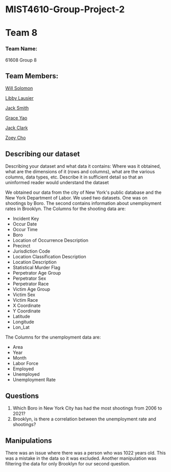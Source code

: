 # MIST4610-Group-Project-2
# Team 8

### Team Name:

61608 Group 8

## Team Members:

[Will Solomon](https://github.com/Willtsolomon)

[Libby Lausier](https://github.com/libbylausier)

[Jack Smith](https://github.com/jacklsmith14)

[Grace Yao](https://github.com/graceyao2)

[Jack Clark](https://github.com/JackClark12)

[Zoey Cho](https://github.com/hc29584)


## Describing our dataset
Describing your dataset and what data it contains:
Where was it obtained, what are the dimensions of it (rows and columns), what are the various
columns, data types, etc. Describe it in sufficient detail so that an uninformed reader would
understand the dataset

We obtained our data from the city of New York's public database and the New York Department of Labor. 
We used two datasets. One was on shootings by Boro. The second contains information about unemployment rates in Brooklyn.
The Columns for the shooting data are:

- Incident Key
- Occur Date
- Occur Time
- Boro
- Location of Occurrence Description
- Precinct
- Jurisdiction Code
- Location Classification Description
- Location Description
- Statistical Murder Flag
- Perpetrator Age Group
- Perpetrator Sex
- Perpetrator Race
- Victim Age Group
- Victim Sex
- Victim Race
- X Coordinate
- Y Coordinate
- Latitude
- Longitude
- Lon_Lat

The Columns for the unemployment data are:

- Area
- Year
- Month
- Labor Force
- Employed
- Unemployed
- Unemployment Rate








## Questions
 1. Which Boro in New York City has had the most shootings from 2006 to 2021?
 2. Brooklyn, is there a correlation between the unemployment rate and shootings?

## Manipulations

There was an issue where there was a person who was 1022 years old. This was a mistake in the data so it was excluded. Another manipulation was filtering the data for only Brooklyn for our second question.

